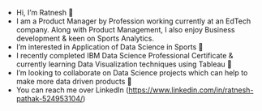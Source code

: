 - Hi, I’m Ratnesh 👋 
- I am a Product Manager by Profession working currently at an EdTech company. Along with Product Management, I also enjoy Business development & keen on Sports Analytics.
- I’m interested in Application of Data Science in Sports 👀
- I recently completed IBM Data Science Professional Certificate & currently learning Data Visualization techniques using Tableau 🌱 
- I’m looking to collaborate on Data Science projects which can help to make more data driven products 💞️
- You can reach me over LinkedIn (https://www.linkedin.com/in/ratnesh-pathak-524953104/)

<!---
ratneshpathak12/ratneshpathak12 is a ✨ special ✨ repository because its `README.md` (this file) appears on your GitHub profile.
You can click the Preview link to take a look at your changes.
--->
